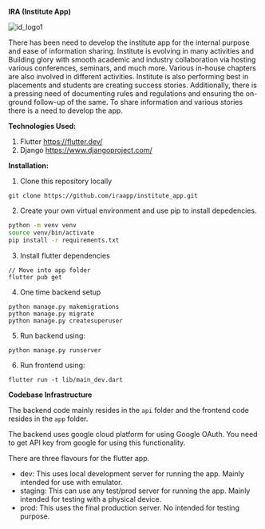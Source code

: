 **IRA (Institute App)**

![id_logo1](https://user-images.githubusercontent.com/106883815/172019930-dc6b8390-17e7-430d-beda-70c585c290bf.png)


There has been need to develop the institute app for the internal purpose and ease of information sharing. Institute is evolving in many activities and Building glory with smooth academic and industry collaboration via hosting various conferences, seminars, and much more. Various in-house chapters are also involved in different activities. Institute is also performing best in placements and students are creating success stories. Additionally, there is a pressing need of documenting rules and regulations and ensuring the on-ground follow-up of the same. To share information and various stories there is a need to develop the app.


**Technologies Used:**
1. Flutter https://flutter.dev/
2. Django https://www.djangoproject.com/

**Installation:**
1. Clone this repository locally
```
git clone https://github.com/iraapp/institute_app.git
```
2. Create your own virtual environment and use pip to install depedencies.
```sh
python -m venv venv
source venv/bin/activate
pip install -r requirements.txt
```

3. Install flutter dependencies
```
// Move into app folder
flutter pub get
```

4. One time backend setup
```
python manage.py makemigrations
python manage.py migrate
python manage.py createsuperuser
```

5. Run backend using:
```
python manage.py runserver
```

6. Run frontend using:
```
flutter run -t lib/main_dev.dart
```

**Codebase Infrastructure**

The backend code mainly resides in the `api` folder and the frontend code resides in the `app` folder.

The backend uses google cloud platform for using Google OAuth. You need to get API key from google for using this functionality.

There are three flavours for the flutter app.
  - dev: This uses local development server for running the app. Mainly intended for use with emulator.
  - staging: This can use any test/prod server for running the app. Mainly intended for testing with a physical device.
  - prod: This uses the final production server. No intended for testing purpose.

